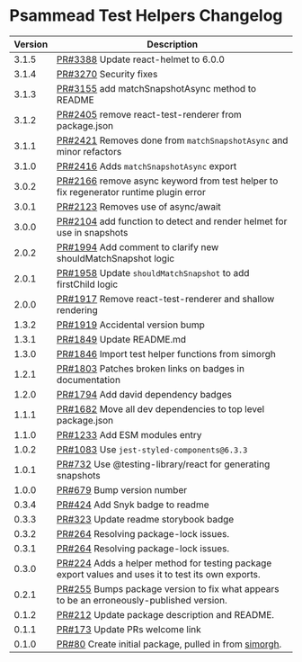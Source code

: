 # Psammead Test Helpers Changelog

<!-- prettier-ignore -->
| Version | Description |
|---------|-------------|
| 3.1.5 | [PR#3388](https://github.com/bbc/psammead/pull/3388) Update react-helmet to 6.0.0 |
| 3.1.4 | [PR#3270](https://github.com/bbc/psammead/pull/3270) Security fixes |
| 3.1.3 | [PR#3155](https://github.com/bbc/psammead/pull/3155) add matchSnapshotAsync method to README |
| 3.1.2 | [PR#2405](https://github.com/bbc/psammead/pull/2405) remove react-test-renderer from package.json |
| 3.1.1 | [PR#2421](https://github.com/bbc/psammead/pull/2421) Removes done from `matchSnapshotAsync` and minor refactors |
| 3.1.0 | [PR#2416](https://github.com/bbc/psammead/pull/2416) Adds `matchSnapshotAsync` export |
| 3.0.2 | [PR#2166](https://github.com/bbc/psammead/pull/2166) remove async keyword from test helper to fix regenerator runtime plugin error |
| 3.0.1 | [PR#2123](https://github.com/bbc/psammead/pull/2125) Removes use of async/await |
| 3.0.0 | [PR#2104](https://github.com/bbc/psammead/pull/2104) add function to detect and render helmet for use in snapshots |
| 2.0.2 | [PR#1994](https://github.com/bbc/psammead/pull/1994) Add comment to clarify new shouldMatchSnapshot logic |
| 2.0.1 | [PR#1958](https://github.com/bbc/psammead/pull/1958) Update `shouldMatchSnapshot` to add firstChild logic |
| 2.0.0 | [PR#1917](https://github.com/bbc/psammead/pull/1917) Remove react-test-renderer and shallow rendering |
| 1.3.2 | [PR#1919](https://github.com/bbc/psammead/pull/1919) Accidental version bump |
| 1.3.1 | [PR#1849](https://github.com/bbc/psammead/pull/1849) Update README.md |
| 1.3.0 | [PR#1846](https://github.com/bbc/psammead/pull/1846/) Import test helper functions from simorgh |
| 1.2.1 | [PR#1803](https://github.com/bbc/psammead/pull/1803/) Patches broken links on badges in documentation |
| 1.2.0 | [PR#1794](https://github.com/bbc/psammead/pull/1794) Add david dependency badges |
| 1.1.1 | [PR#1682](https://github.com/bbc/psammead/pull/1682) Move all dev dependencies to top level package.json |
| 1.1.0   | [PR#1233](https://github.com/bbc/psammead/pull/1233) Add ESM modules entry |
| 1.0.2   | [PR#1083](https://github.com/bbc/psammead/pull/1083) Use `jest-styled-components@6.3.3` |
| 1.0.1   | [PR#732](https://github.com/bbc/psammead/pull/732) Use @testing-library/react for generating snapshots |
| 1.0.0   | [PR#679](https://github.com/bbc/psammead/pull/679) Bump version number |
| 0.3.4   | [PR#424](https://github.com/bbc/psammead/pull/424) Add Snyk badge to readme |
| 0.3.3   | [PR#323](https://github.com/BBC/psammead/pull/323) Update readme storybook badge |
| 0.3.2   | [PR#264](https://github.com/BBC/psammead/pull/319) Resolving package-lock issues. |
| 0.3.1   | [PR#264](https://github.com/BBC/psammead/pull/264) Resolving package-lock issues. |
| 0.3.0   | [PR#224](https://github.com/BBC-News/psammead/pull/224) Adds a helper method for testing package export values and uses it to test its own exports. |
| 0.2.1   | [PR#255](https://github.com/BBC-News/psammead/pull/255) Bumps package version to fix what appears to be an erroneously-published version. |
| 0.1.2   | [PR#212](https://github.com/BBC-News/psammead/pull/212) Update package description and README. |
| 0.1.1   | [PR#173](https://github.com/BBC-News/psammead/pull/173) Update PRs welcome link |
| 0.1.0   | [PR#80](https://github.com/BBC-News/psammead/pull/80) Create initial package, pulled in from [simorgh](https://github.com/BBC-News/simorgh). |
